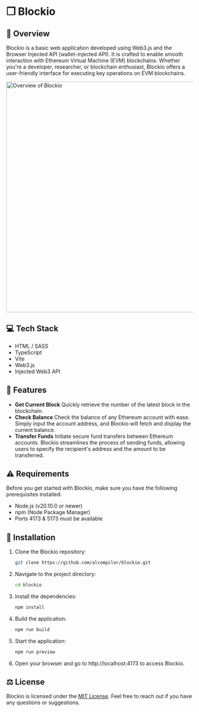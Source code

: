 # ❒ Blockio

## 👋 Overview
Blockio is a basic web application developed using Web3.js and the Browser Injected API (wallet-injected API). It is crafted to enable smooth interaction with Ethereum Virtual Machine (EVM) blockchains. Whether you're a developer, researcher, or blockchain enthusiast, Blockio offers a user-friendly interface for executing key operations on EVM blockchains.

<img src="https://i.imgur.com/jYH79Z3.png" alt="Overview of Blockio" width="620px">

## 💻 Tech Stack
- HTML / SASS
- TypeScript
- Vite
- Web3.js
- Injected Web3 API

## 🌟 Features
- **Get Current Block**
Quickly retrieve the number of the latest block in the blockchain.<br>
- **Check Balance**
Check the balance of any Ethereum account with ease. Simply input the account address, and Blockio will fetch and display the current balance.<br>
- **Transfer Funds**
Initiate secure fund transfers between Ethereum accounts. Blockio streamlines the process of sending funds, allowing users to specify the recipient's address and the amount to be transferred.

## ⚠️ Requirements
Before you get started with Blockio, make sure you have the following prerequisites installed:

- Node.js (v20.10.0 or newer)
- npm (Node Package Manager)
- Ports 4173 & 5173 must be available

## 🚀 Installation
1. Clone the Blockio repository:
   ```bash
   git clone https://github.com/alcompilor/blockio.git
    ```
2. Navigate to the project directory:
   ```bash
   cd blockio
    ```
3. Install the dependencies:
   ```bash
   npm install
    ```
4. Build the application:
   ```bash
   npm run build
    ```
5. Start the application:
   ```bash
   npm run preview
    ```
6. Open your browser and go to http://localhost:4173 to access Blockio.

## ⚖️ License
Blockio is licensed under the [MIT License](LICENSE). Feel free to reach out if you have any questions or suggestions.
